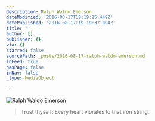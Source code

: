 ```yaml
---
description: Ralph Waldo Emerson
dateModified: '2016-08-17T19:19:25.449Z'
datePublished: '2016-08-17T19:19:37.094Z'
title: ''
author: []
publisher: {}
via: {}
starred: false
sourcePath: _posts/2016-08-17-ralph-waldo-emerson.md
inFeed: true
hasPage: false
inNav: false
_type: MediaObject

---
```

![Ralph Waldo Emerson](https://the-grid-user-content.s3-us-west-2.amazonaws.com/dcab5a4b-976b-4294-8308-eb68b2fe0df7.jpg)

> Trust thyself: Every heart vibrates to that iron string.